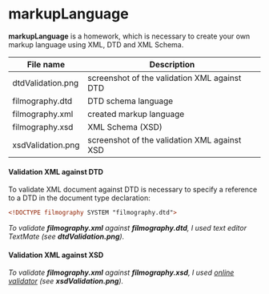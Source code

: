 # markupLanguage

**markupLanguage** is a homework, which is necessary to create your own markup language using XML, DTD and XML Schema.

| File name         | Description                                  |
| ------------------|----------------------------------------------|
| dtdValidation.png | screenshot of the validation XML against DTD |
| filmography.dtd   | DTD schema language                          |
| filmography.xml   | created markup language                      |
| filmography.xsd   | XML Schema (XSD)                             |
| xsdValidation.png | screenshot of the validation XML against XSD |

#### Validation XML against DTD
To validate XML document against DTD is necessary to specify a reference to a DTD in the document type declaration:
```xml
<!DOCTYPE filmography SYSTEM "filmography.dtd">
```
*To validate **filmography.xml** against **filmography.dtd**, I used text editor TextMate (see **dtdValidation.png**).*

#### Validation XML against XSD
*To validate **filmography.xml** against **filmography.xsd**, I used [online validator](http://www.utilities-online.info/xsdvalidation/) (see **xsdValidation.png**).*
